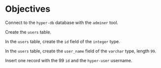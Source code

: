 # Objectives

Connect to the `hyper-db` database with the `adminer` tool.

Create the `users` table.

In the `users` table, create the `id` field of the `integer` type.

In the `users` table, create the `user_name` field of the `varchar` type, length `99`.

Insert one record with the 99 `id` and the `hyper-user` username.
